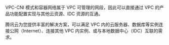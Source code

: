 
VPC-CNI 模式和容器网络属于 VPC 可管理的网段，因此可以直接通过 VPC 的产品功能配置实现与其他云资源、IDC 资源的互通。

腾讯云为您提供丰富的解决方案，可以满足 VPC 内的云服务器、数据库等实例连接公网（Internet）、连接其他 VPC 内实例、或与本地数据中心（IDC）互联的需求。

